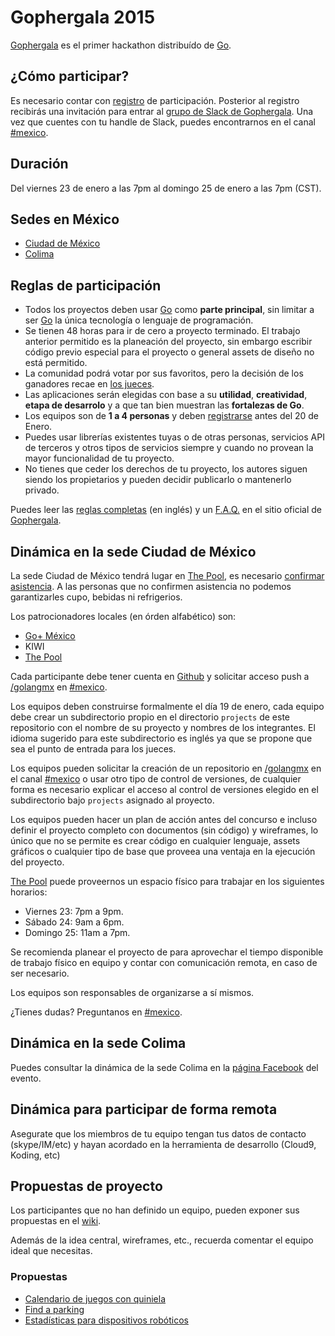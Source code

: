 # Gophergala 2015

[Gophergala][1] es el primer hackathon distribuído de [Go][4].

## ¿Cómo participar?

Es necesario contar con [registro][5] de participación. Posterior al registro
recibirás una invitación para entrar al [grupo de Slack de Gophergala][2]. Una
vez que cuentes con tu handle de Slack, puedes encontrarnos en el canal
[#mexico][3].

## Duración

Del viernes 23 de enero a las 7pm al domingo 25 de enero a las 7pm (CST).

## Sedes en México

* [Ciudad de México][6]
* [Colima](https://www.facebook.com/events/934208703256506/)

## Reglas de participación

* Todos los proyectos deben usar [Go][4] como **parte principal**, sin
limitar a ser [Go][4] la única tecnología o lenguaje de programación.
* Se tienen 48 horas para ir de cero a proyecto terminado. El trabajo anterior
permitido es la planeación del proyecto, sin embargo escribir código previo
especial para el proyecto o general assets de diseño no está permitido.
* La comunidad podrá votar por sus favoritos, pero la decisión de los ganadores
recae en [los jueces](http://gophergala.com/judging).
* Las aplicaciones serán elegidas con base a su **utilidad**, **creatividad**,
**etapa de desarrolo** y a que tan bien muestran las **fortalezas de Go**.
* Los equipos son de **1 a 4 personas** y deben [registrarse][5] antes del 20
de Enero.
* Puedes usar librerías existentes tuyas o de otras personas, servicios API de
terceros y otros tipos de servicios siempre y cuando no provean la mayor
funcionalidad de tu proyecto.
* No tienes que ceder los derechos de tu proyecto, los autores siguen siendo
los propietarios y pueden decidir publicarlo o mantenerlo privado.

Puedes leer las [reglas completas](http://gophergala.com/rules/) (en inglés) y
un [F.A.Q.](http://gophergala.com/faq) en el sitio oficial de [Gophergala][1].

## Dinámica en la sede Ciudad de México

La sede Ciudad de México tendrá lugar en [The Pool][8], es necesario [confirmar
asistencia][6]. A las personas que no confirmen asistencia no podemos
garantizarles cupo, bebidas ni refrigerios.

Los patrocionadores locales (en órden alfabético) son:

* [Go+ México](https://plus.google.com/communities/110325783890611262108)
* KIWI
* [The Pool][8]

Cada participante debe tener cuenta en [Github][9] y solicitar acceso push a
[/golangmx][10] en [#mexico][3].

Los equipos deben construirse formalmente el día 19 de enero, cada equipo debe
crear un subdirectorio propio en el directorio `projects` de este repositorio
con el nombre de su proyecto y nombres de los integrantes. El idioma sugerido
para este subdirectorio es inglés ya que se propone que sea el punto de entrada
para los jueces.

Los equipos pueden solicitar la creación de un repositorio en [/golangmx][10]
en el canal [#mexico][3] o usar otro tipo de control de versiones, de cualquier
forma es necesario explicar el acceso al control de versiones elegido en el
subdirectorio bajo `projects` asignado al proyecto.

Los equipos pueden hacer un plan de acción antes del concurso e incluso definir
el proyecto completo con documentos (sin código) y wireframes, lo único que no
se permite es crear código en cualquier lenguaje, assets gráficos o cualquier
tipo de base que proveea una ventaja en la ejecución del proyecto.

[The Pool][8] puede proveernos un espacio físico para trabajar en los
siguientes horarios:

* Viernes 23: 7pm a 9pm.
* Sábado 24: 9am a 6pm.
* Domingo 25: 11am a 7pm.

Se recomienda planear el proyecto de para aprovechar el tiempo disponible de
trabajo físico en equipo y contar con comunicación remota, en caso de ser
necesario.

Los equipos son responsables de organizarse a sí mismos.

¿Tienes dudas? Preguntanos en [#mexico][3].

## Dinámica en la sede Colima

Puedes consultar la dinámica de la sede Colima en la [página
Facebook](https://www.facebook.com/events/934208703256506/) del evento.

## Dinámica para participar de forma remota

Asegurate que los miembros de tu equipo tengan tus datos de contacto (skype/IM/etc) y hayan acordado en la herramienta de desarrollo (Cloud9, Koding, etc)



## Propuestas de proyecto

Los participantes que no han definido un equipo, pueden exponer sus propuestas
en el [wiki](https://github.com/golangmx/gophergala-2015/wiki).

Además de la idea central, wireframes, etc., recuerda comentar el equipo ideal
que necesitas.

### Propuestas

* [Calendario de juegos con quiniela](https://github.com/golangmx/gophergala-2015/wiki/Calendario-de-juegos-con-quiniela)
* [Find a parking](https://github.com/golangmx/gophergala-2015/wiki/Find-A-Parking)
* [Estadísticas para dispositivos robóticos](https://github.com/golangmx/gophergala-2015/wiki/Propuesta:-Estad%C3%ADsticas-para-dispositivos-rob%C3%B3ticos)

[1]: http://gophergala.com/
[2]: https://gophergala.slack.com/
[3]: https://gophergala.slack.com/messages/mexico/
[4]: https://golang.org/
[5]: https://gophers.typeform.com/to/wondM5
[6]: https://plus.google.com/events/ck9fmt0laokc34gbd2qunagmcps
[7]: https://www.facebook.com/events/934208703256506/
[8]: http://www.thepool.mx/
[9]: https://github.com/
[10]: https://github.com/golangmx

